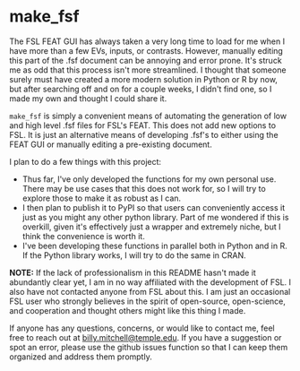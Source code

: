 # make_fsf

The FSL FEAT GUI  has always taken a very long time to load for me when I have more than a few EVs, inputs, or contrasts. However, manually editing this part of the .fsf document can be annoying and error prone. It's struck me as odd that this process isn't more streamlined. I thought that someone surely must have created a more modern solution in Python or R by now, but after searching off and on for a couple weeks, I didn't find one, so I made my own and thought I could share it.

`make_fsf` is simply a convenient means of automating the generation of low and high level .fsf files for FSL's FEAT. This does not add new options to FSL. It is just an alternative means of developing .fsf's to either using the FEAT GUI or manually editing a pre-existing document.

I plan to do a few things with this project:
+ Thus far, I've only developed the functions for my own personal use. There may be use cases that this does not work for, so I will try to explore those to make it as robust as I can. 
+ I then plan to publish it to PyPI so that users can conveniently access it just as you might any other python library. Part of me wondered if this is overkill, given it's effectively just a wrapper and extremely niche, but I think the convenience is worth it.
+ I've been developing these functions in parallel both in Python and in R. If the Python library works, I will try to do the same in CRAN.

**NOTE:** If the lack of professionalism in this README hasn't made it abundantly clear yet, I am in no way affiliated with the development of FSL. I also have not contacted anyone from FSL about this. I am just an occasional FSL user who strongly believes in the spirit of open-source, open-science, and cooperation and thought others might like this thing I made.


If anyone has any questions, concerns, or would like to contact me, feel free to reach out at [billy.mitchell@temple.edu](mailto:billy.mitchell@temple.edu). If you have a suggestion or spot an error, please use the github issues function so that I can keep them organized and address them promptly.